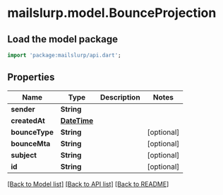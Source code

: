 # mailslurp.model.BounceProjection

## Load the model package
```dart
import 'package:mailslurp/api.dart';
```

## Properties
Name | Type | Description | Notes
------------ | ------------- | ------------- | -------------
**sender** | **String** |  | 
**createdAt** | [**DateTime**](DateTime) |  | 
**bounceType** | **String** |  | [optional] 
**bounceMta** | **String** |  | [optional] 
**subject** | **String** |  | [optional] 
**id** | **String** |  | [optional] 

[[Back to Model list]](../README#documentation-for-models) [[Back to API list]](../README#documentation-for-api-endpoints) [[Back to README]](../README)


